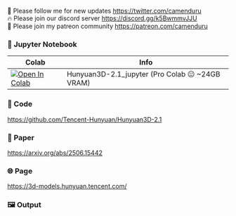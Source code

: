 🐣 Please follow me for new updates https://twitter.com/camenduru <br />
🔥 Please join our discord server https://discord.gg/k5BwmmvJJU <br />
🥳 Please join my patreon community https://patreon.com/camenduru <br />

### 🍊 Jupyter Notebook

| Colab | Info
| --- | --- |
[![Open In Colab](https://colab.research.google.com/assets/colab-badge.svg)](https://colab.research.google.com/github/camenduru/Hunyuan3D-2.1-jupyter/blob/main/HunyuanWorld-1.0_jupyter.ipynb) | Hunyuan3D-2.1_jupyter (Pro Colab 😐 ~24GB VRAM)

### 🧬 Code
https://github.com/Tencent-Hunyuan/Hunyuan3D-2.1

### 📄 Paper
https://arxiv.org/abs/2506.15442

### 🌐 Page
https://3d-models.hunyuan.tencent.com/

### 🖼 Output



